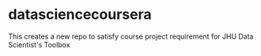datasciencecoursera
===================

This creates a new repo to satisfy course project requirement for JHU Data Scientist's Toolbox
